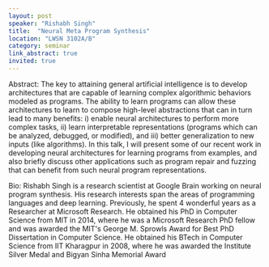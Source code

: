 ```yaml
---
layout: post
speaker: "Rishabh Singh"
title:  "Neural Meta Program Synthesis"
location: "LWSN 3102A/B"
category: seminar
link_abstract: true
invited: true
---
```


Abstract: The key to attaining general artificial intelligence is to develop architectures that are capable of learning complex algorithmic behaviors modeled as programs. The ability to learn programs can allow these architectures to learn to compose high-level abstractions that can in turn lead to many benefits: i) enable neural architectures to perform more complex tasks, ii) learn interpretable representations (programs which can be analyzed, debugged, or modified), and iii) better generalization to new inputs (like algorithms). In this talk, I will present some of our recent work in developing neural architectures for learning programs from examples, and also briefly discuss other applications such as program repair and fuzzing that can benefit from such neural program representations.

Bio: Rishabh Singh is a research scientist at Google Brain working on neural program synthesis. His research interests span the areas of programming languages and deep learning. Previously, he spent 4 wonderful years as a Researcher at Microsoft Research. He obtained his PhD in Computer Science from MIT in 2014, where he was a Microsoft Research PhD fellow and was awarded the MIT's George M. Sprowls Award for Best PhD Dissertation in Computer Science. He obtained his BTech in Computer Science from IIT Kharagpur in 2008, where he was awarded the Institute Silver Medal and Bigyan Sinha Memorial Award
